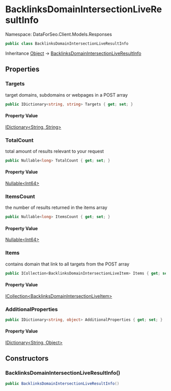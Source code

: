 # BacklinksDomainIntersectionLiveResultInfo

Namespace: DataForSeo.Client.Models.Responses

```csharp
public class BacklinksDomainIntersectionLiveResultInfo
```

Inheritance [Object](https://docs.microsoft.com/en-us/dotnet/api/system.object) → [BacklinksDomainIntersectionLiveResultInfo](./dataforseo.client.models.responses.backlinksdomainintersectionliveresultinfo.md)

## Properties

### **Targets**

target domains, subdomains or webpages in a POST array

```csharp
public IDictionary<string, string> Targets { get; set; }
```

#### Property Value

[IDictionary&lt;String, String&gt;](https://docs.microsoft.com/en-us/dotnet/api/system.collections.generic.idictionary-2)<br>

### **TotalCount**

total amount of results relevant to your request

```csharp
public Nullable<long> TotalCount { get; set; }
```

#### Property Value

[Nullable&lt;Int64&gt;](https://docs.microsoft.com/en-us/dotnet/api/system.nullable-1)<br>

### **ItemsCount**

the number of results returned in the items array

```csharp
public Nullable<long> ItemsCount { get; set; }
```

#### Property Value

[Nullable&lt;Int64&gt;](https://docs.microsoft.com/en-us/dotnet/api/system.nullable-1)<br>

### **Items**

contains domain that link to all targets from the POST array

```csharp
public ICollection<BacklinksDomainIntersectionLiveItem> Items { get; set; }
```

#### Property Value

[ICollection&lt;BacklinksDomainIntersectionLiveItem&gt;](./dataforseo.client.models.backlinksdomainintersectionliveitem.md)<br>

### **AdditionalProperties**

```csharp
public IDictionary<string, object> AdditionalProperties { get; set; }
```

#### Property Value

[IDictionary&lt;String, Object&gt;](https://docs.microsoft.com/en-us/dotnet/api/system.collections.generic.idictionary-2)<br>

## Constructors

### **BacklinksDomainIntersectionLiveResultInfo()**

```csharp
public BacklinksDomainIntersectionLiveResultInfo()
```
